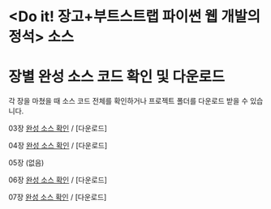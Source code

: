 # <Do it! 장고+부트스트랩 파이썬 웹 개발의 정석> 소스



# 장별 완성 소스 코드 확인 및 다운로드

각 장을 마쳤을 때 소스 코드 전체를 확인하거나 프로젝트 폴더를 다운로드 받을 수 있습니다.


03장 [완성 소스 확인](https://github.com/saintdragon2/do_it_django_atoz_frontend/tree/1cfd211a9caaf493b8971964773b6dcb8ce64df4) / [다운로드]

04장 [완성 소스 확인](https://github.com/saintdragon2/do_it_django_atoz_frontend) / [다운로드]

05장 (없음)

06장 [완성 소스 확인](https://github.com/saintdragon2/do_it_django_a_to_z/tree/8383f1aca91c24fc86cd71a4cb758e57b067463a) / [다운로드]

07장 [완성 소스 확인](https://github.com/saintdragon2/do_it_django_a_to_z/tree/1724b036726ddbee477434d0d816d1ef6d988b03) / [다운로드] 
